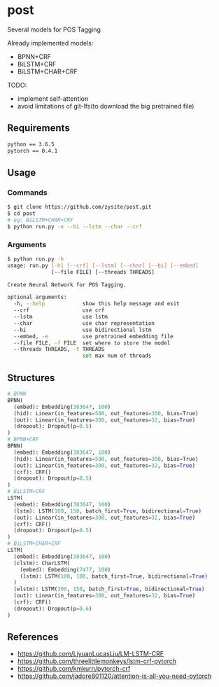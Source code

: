 # post

Several models for POS Tagging

Already implemented models:

* BPNN+CRF
* BiLSTM+CRF
* BiLSTM+CHAR+CRF

TODO:

* implement self-attention
* avoid limitations of git-lfs(to download the big pretrained file)

## Requirements

```txt
python == 3.6.5
pytorch == 0.4.1
```

## Usage

### Commands

```sh
$ git clone https://github.com/zysite/post.git
$ cd post
# eg: BiLSTM+CHAR+CRF
$ python run.py -e --bi --lstm --char --crf
```

### Arguments

```sh
$ python run.py -h
usage: run.py [-h] [--crf] [--lstm] [--char] [--bi] [--embed]
              [--file FILE] [--threads THREADS]

Create Neural Network for POS Tagging.

optional arguments:
  -h, --help            show this help message and exit
  --crf                 use crf
  --lstm                use lstm
  --char                use char representation
  --bi                  use bidirectional lstm
  --embed, -e           use pretrained embedding file
  --file FILE, -f FILE  set where to store the model
  --threads THREADS, -t THREADS
                        set max num of threads
```

## Structures

```python
# BPNN
BPNN(
  (embed): Embedding(383647, 100)
  (hid): Linear(in_features=500, out_features=300, bias=True)
  (out): Linear(in_features=300, out_features=32, bias=True)
  (dropout): Dropout(p=0.5)
)
# BPNN+CRF
BPNN(
  (embed): Embedding(383647, 100)
  (hid): Linear(in_features=500, out_features=300, bias=True)
  (out): Linear(in_features=300, out_features=32, bias=True)
  (crf): CRF()
  (dropout): Dropout(p=0.5)
)
# BiLSTM+CRF
LSTM(
  (embed): Embedding(383647, 100)
  (lstm): LSTM(100, 150, batch_first=True, bidirectional=True)
  (out): Linear(in_features=300, out_features=32, bias=True)
  (crf): CRF()
  (dropout): Dropout(p=0.5)
)
# BiLSTM+CHAR+CRF
LSTM(
  (embed): Embedding(383647, 100)
  (clstm): CharLSTM(
    (embed): Embedding(7477, 100)
    (lstm): LSTM(100, 100, batch_first=True, bidirectional=True)
  )
  (wlstm): LSTM(300, 150, batch_first=True, bidirectional=True)
  (out): Linear(in_features=300, out_features=32, bias=True)
  (crf): CRF()
  (dropout): Dropout(p=0.6)
)
```

## References

* https://github.com/LiyuanLucasLiu/LM-LSTM-CRF
* https://github.com/threelittlemonkeys/lstm-crf-pytorch
* https://github.com/kmkurn/pytorch-crf
* https://github.com/jadore801120/attention-is-all-you-need-pytorch

